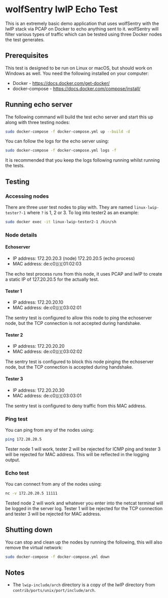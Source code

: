 # wolfSentry lwIP Echo Test

This is an extremely basic demo application that uses wolfSentry with the lwIP stack via PCAP on Docker to echo anything sent to it. wolfSentry will filter various types of traffic which can be tested using three Docker nodes the test generates.

## Prerequisites

This test is designed to be run on Linux or macOS, but should work on Windows as well. You need the following installed on your computer:

* Docker - <https://docs.docker.com/get-docker/>
* docker-compose - <https://docs.docker.com/compose/install/>

## Running echo server

The following command will build the test echo server and start this up along with three testing nodes:

```sh
sudo docker-compose -f docker-compose.yml up --build -d
```

You can follow the logs for the echo server using:

```sh
sudo docker-compose -f docker-compose.yml logs -f
```

It is recommended that you keep the logs following running whilst running the tests.

## Testing

### Accessing nodes

There are three user test nodes to play with. They are named `linux-lwip-tester?-1` where `?` is 1, 2 or 3. To log into tester2 as an example:

```sh
sudo docker exec -it linux-lwip-tester2-1 /bin/sh
```

### Node details

#### Echoserver

* IP address: 172.20.20.3 (node) 172.20.20.5 (echo process)
* MAC address: de:c0:de:01:02:03

The echo test process runs from this node, it uses PCAP and lwIP to create a static IP of 127.20.20.5 for the actually test.

#### Tester 1

* IP address: 172.20.20.10
* MAC address: de:c0:de:03:02:01

The sentry test is configured to allow this node to ping the echoserver node, but the TCP connection is not accepted during handshake.

#### Tester 2

* IP address: 172.20.20.20
* MAC address: de:c0:de:03:02:02

The sentry test is configured to block this node pinging the echoserver node, but the TCP connection is accepted during handshake.

#### Tester 3

* IP address: 172.20.20.30
* MAC address: de:c0:de:03:03:01

The sentry test is configured to deny traffic from this MAC address.

### Ping test

You can ping from any of the nodes using:

```sh
ping 172.20.20.5
```

Tester node 1 will work, tester 2 will be rejected for ICMP ping and tester 3 will be rejected for MAC address. This will be reflected in the logging output.

### Echo test

You can connect from any of the nodes using:

```sh
nc -v 172.20.20.5 11111
```

Tested node 2 will work and whatever you enter into the netcat terminal will be logged in the server log. Tester 1 will be rejected for the TCP connection and tester 3 will be rejected for MAC address.

## Shutting down

You can stop and clean up the nodes by running the following, this will also remove the virtual network:

```sh
sudo docker-compose -f docker-compose.yml down
```

## Notes

* The `lwip-include/arch` directory is a copy of the lwIP directory from `contrib/ports/unix/port/include/arch`.
